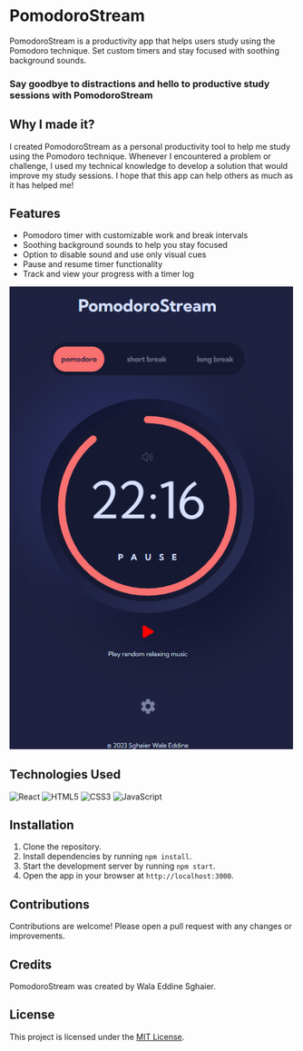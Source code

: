 # PomodoroStream

PomodoroStream is a productivity app that helps users study using the Pomodoro technique. Set custom timers and stay focused with soothing background sounds. 
<h3> Say goodbye to distractions and hello to productive study sessions with PomodoroStream </h3>

## Why I made it?

I created PomodoroStream as a personal productivity tool to help me study using the Pomodoro technique. Whenever I encountered a problem or challenge, I used my technical knowledge to develop a solution that would improve my study sessions. I hope that this app can help others as much as it has helped me!

## Features

- Pomodoro timer with customizable work and break intervals
- Soothing background sounds to help you stay focused
- Option to disable sound and use only visual cues
- Pause and resume timer functionality
- Track and view your progress with a timer log

<img src="https://github.com/sghaierwalaeddine/PomodoroStream/blob/a1e7885a6c850485bf4e6164bb5096b3ae546d07/PomodoroStreamApp.png" alt="App Logo" width="500"/>

## Technologies Used

![React](https://img.shields.io/badge/react-%2320232a.svg?style=for-the-badge&logo=react&logoColor=%2361DAFB) 
![HTML5](https://img.shields.io/badge/html5-%23E34F26.svg?style=for-the-badge&logo=html5&logoColor=white)
![CSS3](https://img.shields.io/badge/css3-%231572B6.svg?style=for-the-badge&logo=css3&logoColor=white)
![JavaScript](https://img.shields.io/badge/javascript-%23323330.svg?style=for-the-badge&logo=javascript&logoColor=%23F7DF1E)

## Installation

1. Clone the repository.
2. Install dependencies by running `npm install`.
3. Start the development server by running `npm start`.
4. Open the app in your browser at `http://localhost:3000`.

## Contributions

Contributions are welcome! Please open a pull request with any changes or improvements.

## Credits

PomodoroStream was created by Wala Eddine Sghaier.

## License

This project is licensed under the [MIT License](LICENSE).

